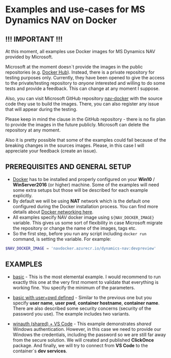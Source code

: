 # Examples and use-cases for MS Dynamics NAV on Docker

## !!! IMPORTANT !!!

At this moment, all examples use Docker images for MS Dynamics NAV provided by Microsoft. 

Microsoft at the moment doesn\`t provide the images in the public repositories (e.g. [Docker Hub](https://hub.docker.com/)). Instead, there is a private repository for testing purposes only. Currently, they have been opened to give the access to the private/testing repository to *anyone* interested and willing to do some tests and provide a feedback. This can change at any moment I suppose.

Also, you can visit Microsoft GitHub repository [nav-docker](https://github.com/Microsoft/nav-docker) with the source code they use to build the images. There, you can also register any issue that will appear during the testing.

Please keep in mind the clause in the GitHub repository - there is no fix plan to provide the images in the future publicly. Microsoft can delete the repository at any moment.

Also it is pretty possible that some of the examples could fail because of the breaking changes in the sources images. Please, in this case I will appreciate your feedback (create an issue).

## PREREQUISITES AND GENERAL SETUP
- [Docker](https://www.docker.com/) has to be installed and properly configured on your **Win10** / **WinServer2016** (or higher) machine. Some of the examples will need some extra setups but those will be described for each example explicitly. 
- By default we will be using **NAT** network which is the default one configured during the Docker installation process. You can find more details about [Docker networking here](https://docs.microsoft.com/virtualization/windowscontainers/manage-containers/container-networking).
- All examples specify NAV docker image using `${NAV_DOCKER_IMAGE}` variable. This gives us some sort of flexibility in case Microsoft migrate the repository or change the name of the images, tags etc.
- So the first step, before you run any script including `docker run` command, is setting the variable. For example:
```powershell
$NAV_DOCKER_IMAGE = 'navdocker.azurecr.io/dynamics-nav:devpreview'
```

## EXAMPLES

- [basic](basic) - This is the most elemental example. I would recommend to run exactly this one at the very first moment to validate that everything is working fine. You specify the minimum of the parameters.

- [basic with user+pwd defined](basic_userpwd) - Similar to the previous one but you specify **user name**, **user pwd**, **container hostname**, **container name**. There are also described some security concerns (security of the password you use). The example includes two variants.

- [winauth (shared) + VS Code](basic_winauth) - This example demonstrates *shared* Windows authentication. However, in this case we need to provide our Windows the credentials, including the password so we are still far away from the secure solution.
We will created and published **ClickOnce** package. And finally, we will try to connect from **VS Code** to the container`s **dev services**.